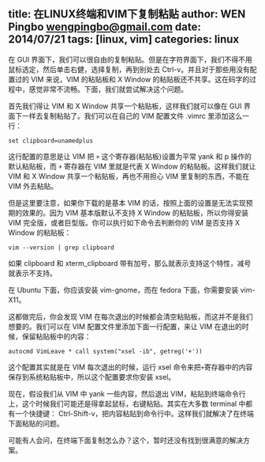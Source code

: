 title: 在LINUX终端和VIM下复制粘贴
author: WEN Pingbo <wengpingbo@gmail.com>
date: 2014/07/21
tags: [linux, vim]
categories: linux
---

在 GUI 界面下，我们可以很自由的复制粘贴。但是在字符界面下，我们不得不用鼠标选定，然后单击右健，选择复制，再到别处去 Ctrl-v。并且对于那些用没有配置过的 VIM 来说，VIM 的粘贴板和 X Window 的粘贴板还不共享。这在码字的过程中，感觉非常不流畅。下面，我们就尝试解决这个问题。

首先我们得让 VIM 和 X Window 共享一个粘贴板，这样我们就可以像在 GUI 界面下一样去复制粘贴了。我们可以在自己的 VIM 配置文件 .vimrc 里添加这么一行：

```
set clipboard=unamedplus
```

这行配置的意思是让 VIM 把 `+` 这个寄存器(粘贴板)设置为平常 yank 和 p 操作的默认粘贴板，而 `+` 寄存器在 VIM 里就是代表 X Window 的粘贴板。这样我们就让 VIM 和 X Window 共享一个粘贴板，再也不用担心 VIM 里复制的东西，不能在 VIM 外去粘贴。

但是这里要注意，如果你下载的是基本 VIM 的话，按照上面的设置是无法实现预期的效果的。因为 VIM 基本版默认不支持 X Window 的粘贴板，所以你得安装 VIM 完全版，或者巨型版。你可以执行如下命令去判断你的 VIM 是否支持 X Window 的粘贴板：

```
vim --version | grep clipboard
```

如果 clipboard 和 xterm_clipboard 带有加号，那么就表示支持这个特性，减号就表示不支持。

在 Ubuntu 下面，你应该安装 vim-gnome，而在 fedora 下面，你需要安装 vim-X11。

这都做完后，你会发现 VIM 在每次退出的时候都会清空粘贴板，而这并不是我们想要的。我们可以在 VIM 配置文件里添加下面一行配置，来让 VIM 在退出的时候，保留粘贴板中的内容：

```
autocmd VimLeave * call system("xsel -ib", getreg('+'))
```

这个配置其实就是在 VIM 每次退出的时候，运行 xsel 命令来把`+`寄存器中的内容保存到系统粘贴板中，所以这个配置要求你安装 xsel。

现在，假设我们从 VIM 中 yank 一些内容，然后退出 VIM，粘贴到终端命令行上，这个时候我们可能还是得拿起鼠标，右键粘贴。其实在大多数 terminal 中都有一个快捷键： Ctrl-Shift-v，把内容粘贴到命令行中。这样我们就解决了在终端下面粘贴的问题。

可能有人会问，在终端下面复制怎么办？这个，暂时还没有找到很满意的解决方案。
